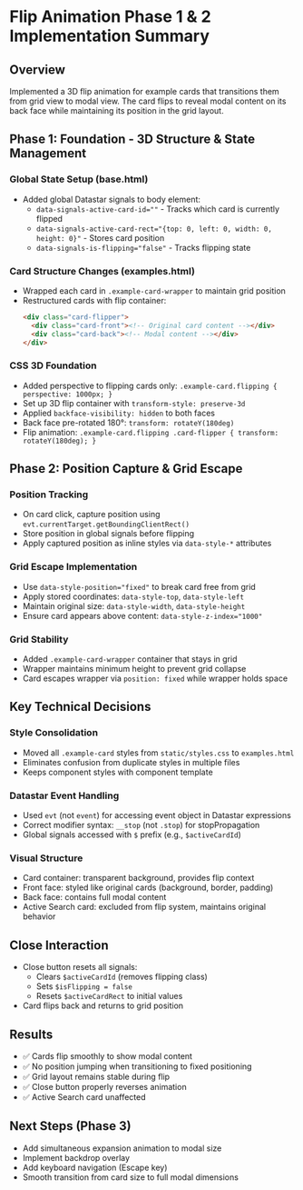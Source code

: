 # Flip Animation Phase 1 & 2 Implementation Summary

## Overview
Implemented a 3D flip animation for example cards that transitions them from grid view to modal view. The card flips to reveal modal content on its back face while maintaining its position in the grid layout.

## Phase 1: Foundation - 3D Structure & State Management

### Global State Setup (base.html)
- Added global Datastar signals to body element:
  - `data-signals-active-card-id=""` - Tracks which card is currently flipped
  - `data-signals-active-card-rect="{top: 0, left: 0, width: 0, height: 0}"` - Stores card position
  - `data-signals-is-flipping="false"` - Tracks flipping state

### Card Structure Changes (examples.html)
- Wrapped each card in `.example-card-wrapper` to maintain grid position
- Restructured cards with flip container:
  ```html
  <div class="card-flipper">
    <div class="card-front"><!-- Original card content --></div>
    <div class="card-back"><!-- Modal content --></div>
  </div>
  ```

### CSS 3D Foundation
- Added perspective to flipping cards only: `.example-card.flipping { perspective: 1000px; }`
- Set up 3D flip container with `transform-style: preserve-3d`
- Applied `backface-visibility: hidden` to both faces
- Back face pre-rotated 180°: `transform: rotateY(180deg)`
- Flip animation: `.example-card.flipping .card-flipper { transform: rotateY(180deg); }`

## Phase 2: Position Capture & Grid Escape

### Position Tracking
- On card click, capture position using `evt.currentTarget.getBoundingClientRect()`
- Store position in global signals before flipping
- Apply captured position as inline styles via `data-style-*` attributes

### Grid Escape Implementation
- Use `data-style-position="fixed"` to break card free from grid
- Apply stored coordinates: `data-style-top`, `data-style-left`
- Maintain original size: `data-style-width`, `data-style-height`
- Ensure card appears above content: `data-style-z-index="1000"`

### Grid Stability
- Added `.example-card-wrapper` container that stays in grid
- Wrapper maintains minimum height to prevent grid collapse
- Card escapes wrapper via `position: fixed` while wrapper holds space

## Key Technical Decisions

### Style Consolidation
- Moved all `.example-card` styles from `static/styles.css` to `examples.html`
- Eliminates confusion from duplicate styles in multiple files
- Keeps component styles with component template

### Datastar Event Handling
- Used `evt` (not `event`) for accessing event object in Datastar expressions
- Correct modifier syntax: `__stop` (not `.stop`) for stopPropagation
- Global signals accessed with `$` prefix (e.g., `$activeCardId`)

### Visual Structure
- Card container: transparent background, provides flip context
- Front face: styled like original cards (background, border, padding)
- Back face: contains full modal content
- Active Search card: excluded from flip system, maintains original behavior

## Close Interaction
- Close button resets all signals:
  - Clears `$activeCardId` (removes flipping class)
  - Sets `$isFlipping = false`
  - Resets `$activeCardRect` to initial values
- Card flips back and returns to grid position

## Results
- ✅ Cards flip smoothly to show modal content
- ✅ No position jumping when transitioning to fixed positioning
- ✅ Grid layout remains stable during flip
- ✅ Close button properly reverses animation
- ✅ Active Search card unaffected

## Next Steps (Phase 3)
- Add simultaneous expansion animation to modal size
- Implement backdrop overlay
- Add keyboard navigation (Escape key)
- Smooth transition from card size to full modal dimensions
